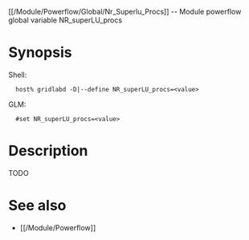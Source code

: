 [[/Module/Powerflow/Global/Nr_Superlu_Procs]] -- Module powerflow global variable NR_superLU_procs

# Synopsis
Shell:
~~~
  host% gridlabd -D|--define NR_superLU_procs=<value>
~~~
GLM:
~~~
  #set NR_superLU_procs=<value>
~~~

# Description

TODO

# See also
* [[/Module/Powerflow]]
